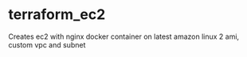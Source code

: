# terraform_ec2
Creates ec2 with nginx docker container on latest amazon linux 2 ami, custom vpc and subnet

